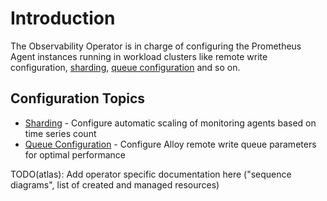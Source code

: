 # Introduction

The Observability Operator is in charge of configuring the Prometheus Agent instances running in workload clusters like remote write configuration, [sharding](sharding.md), [queue configuration](queue-config.md) and so on.

## Configuration Topics

- [Sharding](sharding.md) - Configure automatic scaling of monitoring agents based on time series count
- [Queue Configuration](queue-config.md) - Configure Alloy remote write queue parameters for optimal performance

TODO(atlas): Add operator specific documentation here ("sequence diagrams", list of created and managed resources)
